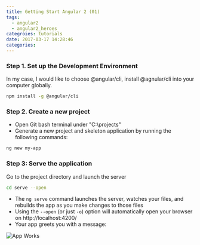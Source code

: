 ```yaml
---
title: Getting Start Angular 2 (01)
tags:
  - angular2
  - angular2_heroes
categroies: tutorials
date: 2017-03-17 14:28:46
categories:
---
```



### Step 1. Set up the Development Environment

In my case, I would like to choose @angular/cli, install @agnular/cli into your computer globally.

``` bash 
npm install -g @angular/cli
```

### Step 2. Create a new project

- Open Git bash terminal under "C:\projects\"
- Generate a new project and skeleton application by running the following commands:

``` bash
ng new my-app
```

### Step 3: Serve the application

Go to the project directory and launch the server

``` bash
cd serve --open
``` 

- The `ng serve` command launches the server, watches your files, and rebuilds the app as you make changes to those files 
- Using the `--open` (or just `-o`) option will automatically open your browser on http://localhost:4200/
- Your app greets you with a message:

![App Works](./images/angular2/heroes/app-works.png)



